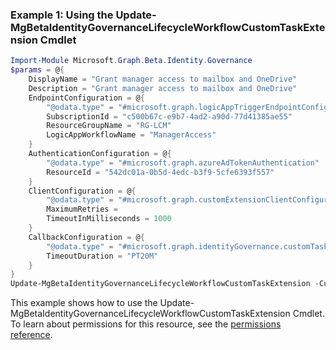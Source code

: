 ### Example 1: Using the Update-MgBetaIdentityGovernanceLifecycleWorkflowCustomTaskExtension Cmdlet
```powershell
Import-Module Microsoft.Graph.Beta.Identity.Governance
$params = @{
	DisplayName = "Grant manager access to mailbox and OneDrive"
	Description = "Grant manager access to mailbox and OneDrive"
	EndpointConfiguration = @{
		"@odata.type" = "#microsoft.graph.logicAppTriggerEndpointConfiguration"
		SubscriptionId = "c500b67c-e9b7-4ad2-a90d-77d41385ae55"
		ResourceGroupName = "RG-LCM"
		LogicAppWorkflowName = "ManagerAccess"
	}
	AuthenticationConfiguration = @{
		"@odata.type" = "#microsoft.graph.azureAdTokenAuthentication"
		ResourceId = "542dc01a-0b5d-4edc-b3f9-5cfe6393f557"
	}
	ClientConfiguration = @{
		"@odata.type" = "#microsoft.graph.customExtensionClientConfiguration"
		MaximumRetries = 
		TimeoutInMilliseconds = 1000
	}
	CallbackConfiguration = @{
		"@odata.type" = "#microsoft.graph.identityGovernance.customTaskExtensionCallbackConfiguration"
		TimeoutDuration = "PT20M"
	}
}
Update-MgBetaIdentityGovernanceLifecycleWorkflowCustomTaskExtension -CustomTaskExtensionId $customTaskExtensionId -BodyParameter $params
```
This example shows how to use the Update-MgBetaIdentityGovernanceLifecycleWorkflowCustomTaskExtension Cmdlet.
To learn about permissions for this resource, see the [permissions reference](/graph/permissions-reference).
